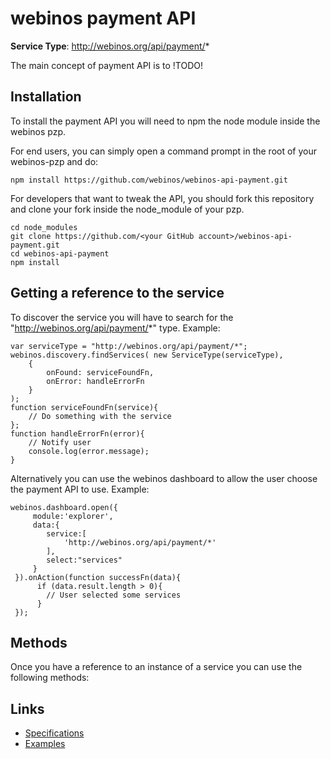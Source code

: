 # webinos payment API #

**Service Type**: http://webinos.org/api/payment/*

The main concept of payment API is to !TODO!


## Installation ##

To install the payment API you will need to npm the node module inside the webinos pzp.

For end users, you can simply open a command prompt in the root of your webinos-pzp and do: 

	npm install https://github.com/webinos/webinos-api-payment.git

For developers that want to tweak the API, you should fork this repository and clone your fork inside the node_module of your pzp.

	cd node_modules
	git clone https://github.com/<your GitHub account>/webinos-api-payment.git
	cd webinos-api-payment
	npm install


## Getting a reference to the service ##

To discover the service you will have to search for the "http://webinos.org/api/payment/*" type. Example:

	var serviceType = "http://webinos.org/api/payment/*";
	webinos.discovery.findServices( new ServiceType(serviceType), 
		{ 
			onFound: serviceFoundFn, 
			onError: handleErrorFn
		}
	);
	function serviceFoundFn(service){
		// Do something with the service
	};
	function handleErrorFn(error){
		// Notify user
		console.log(error.message);
	}

Alternatively you can use the webinos dashboard to allow the user choose the payment API to use. Example:
 	
	webinos.dashboard.open({
         module:'explorer',
	     data:{
         	service:[
            	'http://webinos.org/api/payment/*'
         	],
            select:"services"
         }
     }).onAction(function successFn(data){
		  if (data.result.length > 0){
			// User selected some services
		  }
	 });

## Methods ##

Once you have a reference to an instance of a service you can use the following methods:



## Links ##

- [Specifications](http://dev.webinos.org/specifications/api/payment.html)
- [Examples](https://github.com/webinos/webinos-api-payment/wiki/Examples)

